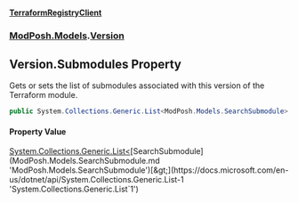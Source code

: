 #### [TerraformRegistryClient](index.md 'index')
### [ModPosh.Models](ModPosh.Models.md 'ModPosh.Models').[Version](ModPosh.Models.Version.md 'ModPosh.Models.Version')

## Version.Submodules Property

Gets or sets the list of submodules associated with this version of the Terraform module.

```csharp
public System.Collections.Generic.List<ModPosh.Models.SearchSubmodule> Submodules { get; set; }
```

#### Property Value
[System.Collections.Generic.List&lt;](https://docs.microsoft.com/en-us/dotnet/api/System.Collections.Generic.List-1 'System.Collections.Generic.List`1')[SearchSubmodule](ModPosh.Models.SearchSubmodule.md 'ModPosh.Models.SearchSubmodule')[&gt;](https://docs.microsoft.com/en-us/dotnet/api/System.Collections.Generic.List-1 'System.Collections.Generic.List`1')